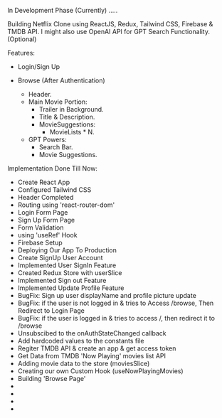 In Development Phase (Currently) .....

Building Netflix Clone using ReactJS, Redux, Tailwind CSS, Firebase & TMDB API. 
I might also use OpenAI API for GPT Search Functionality. (Optional)

Features:
- Login/Sign Up

- Browse (After Authentication)
    - Header.
    - Main Movie Portion:
        - Trailer in Background.
        - Title & Description.
        - MovieSuggestions:
            - MovieLists * N.
    - GPT Powers:
        - Search Bar.
        - Movie Suggestions.

Implementation Done Till Now:
- Create React App
- Configured Tailwind CSS
- Header Completed
- Routing using 'react-router-dom'
- Login Form Page
- Sign Up Form Page
- Form Validation
- using 'useRef' Hook
- Firebase Setup
- Deploying Our App To Production
- Create SignUp User Account
- Implemented User SignIn Feature
- Created Redux Store with userSlice
- Implemented Sign out Feature 
- Implemented Update Profile Feature
- BugFix: Sign up user displayName and profile picture update
- BugFix: if the user is not logged in & tries to Access /browse, Then Redirect to Login Page
- BugFix: if the user is logged in & tries to access /, then redirect it to /browse
- Unsubscibed to the onAuthStateChanged callback
- Add hardcoded values to the constants file
- Regiter TMDB API & create an app & get access token
- Get Data from TMDB 'Now Playing' movies list API
- Adding movie data to the store (moviesSlice)
- Creating our own Custom Hook (useNowPlayingMovies)
- Building 'Browse Page'
- 
- 
- 
- 